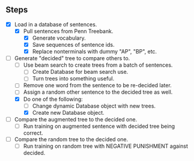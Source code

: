 ## Steps

- [x] Load in a database of sentences.
    - [x] Pull sentences from Penn Treebank.
        - [x] Generate vocabulary.
        - [x] Save sequences of sentence ids.
        - [x] Replace nonterminals with dummy "AP", "BP", etc.
- [ ] Generate "decided" tree to compare others to.
    - [ ] Use beam search to create trees from a batch of sentences.
        - [ ] Create Database for beam search use.
        - [ ] Turn trees into something useful.
    - [ ] Remove one word from the sentence to be re-decided later.
    - [ ] Assign a random other sentence to the decided tree as well.
    - [x] Do one of the following:
        - [ ] Change dynamic Database object with new trees.
        - [x] Create new Database object.
- [ ] Compare the augmented tree to the decided one.
    - [ ] Run training on augmented sentence with decided tree being correct.
- [ ] Compare the random tree to the decided one.
    - [ ] Run training on random tree with NEGATIVE PUNISHMENT against decided.